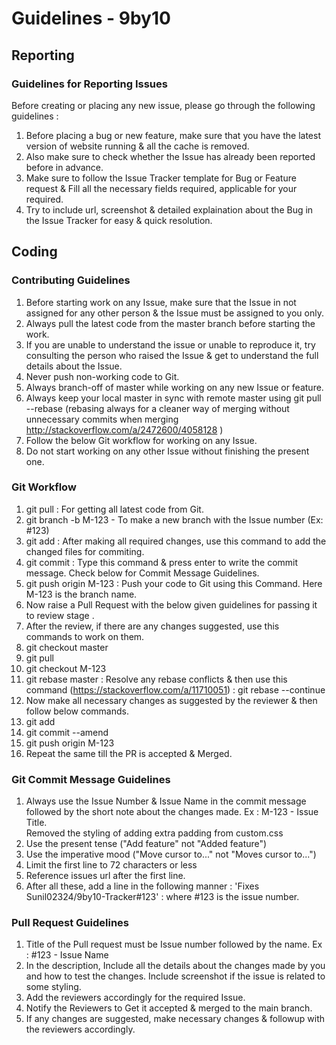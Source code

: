 Guidelines - 9by10
===================

## Reporting
### Guidelines for Reporting Issues 
Before creating or placing any new issue, please go through the following guidelines :
1. Before placing a bug or new feature, make sure that you have the latest version of website running & all the cache is removed.
2. Also make sure to check whether the Issue has already been reported before in advance.
3. Make sure to follow the Issue Tracker template for Bug or Feature request & Fill all the necessary fields required, applicable for your required.
4. Try to include url, screenshot & detailed explaination about the Bug in the Issue Tracker for easy & quick resolution.

## Coding
### Contributing Guidelines
1. Before starting work on any Issue, make sure that the Issue in not assigned for any other person & the Issue must be assigned to you only.
2. Always pull the latest code from the master branch before starting the work.
3. If you are unable to understand the issue or unable to reproduce it, try consulting the person who raised the Issue & get to understand the full details about the Issue.
4. Never push non-working code to Git.
5. Always branch-off of master while working on any new Issue or feature.
6. Always keep your local master in sync with remote master using git pull --rebase (rebasing always for a cleaner way of merging without unnecessary commits when merging http://stackoverflow.com/a/2472600/4058128 )
7. Follow the below Git workflow for working on any Issue.
8. Do not start working on any other Issue without finishing the present one.

### Git Workflow 
1. git pull : For getting all latest code from Git.
2. git branch -b M-123 - To make a new branch with the Issue number (Ex: #123)
3. git add : After making all required changes, use this command to add the changed files for commiting.
4. git commit : Type this command & press enter to write the commit message. Check below for Commit Message Guidelines.
5. git push origin M-123 : Push your code to Git using this Command. Here M-123 is the branch name.
6. Now raise a Pull Request with the below given guidelines for passing it to review stage  .
7. After the review, if there are any changes suggested, use this commands to work on them.
8. git checkout master
9. git pull
10. git checkout M-123
11. git rebase master : Resolve any rebase conflicts  & then use this command (https://stackoverflow.com/a/11710051) : git rebase --continue
12. Now make all necessary changes as suggested by the reviewer & then follow below commands.
13. git add
14. git commit --amend
15. git push origin M-123
16. Repeat the same till the PR is accepted & Merged.

### Git Commit Message Guidelines
1. Always use the Issue Number & Issue Name in the commit message followed by the short note about the changes made.
    Ex : M-123 - Issue Title.<br>
    Removed the styling of adding extra padding from custom.css
2. Use the present tense ("Add feature" not "Added feature")
3. Use the imperative mood ("Move cursor to..." not "Moves cursor to...")
4. Limit the first line to 72 characters or less
5. Reference issues url after the first line.
6. After all these, add a line in the following manner : 'Fixes Sunil02324/9by10-Tracker#123' : where #123 is the issue number.

### Pull Request Guidelines
1. Title of the Pull request must be Issue number followed by the name. Ex :  #123 - Issue Name
2. In the description, Include all the details about the changes made by you and how to test the changes. Include screenshot if the issue is related to some styling.
3. Add the reviewers accordingly for the required Issue.
4. Notify the Reviewers to Get it accepted & merged to the main branch.
5. If any changes are suggested, make necessary changes & followup with the reviewers accordingly.
